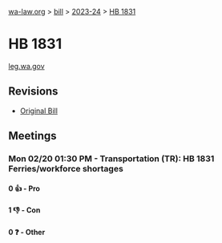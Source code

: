 [wa-law.org](/) > [bill](/bill/) > [2023-24](/bill/2023-24/) > [HB 1831](/bill/2023-24/hb/1831/)

# HB 1831
[leg.wa.gov](https://app.leg.wa.gov/billsummary?BillNumber=1831&Year=2023&Initiative=false)

## Revisions
* [Original Bill](1/)

## Meetings
### Mon 02/20 01:30 PM - Transportation (TR): HB 1831 Ferries/workforce shortages
#### 0 👍 - Pro

#### 1 👎 - Con

#### 0 ❓ - Other

